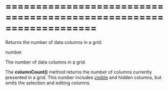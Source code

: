 <!--**
/*-------------------------------------------
    Auto-generated file. Do not modify.
-------------------------------------------

**-->
===================================================================
===================================================================

<!--shortDescription-->
Returns the number of data columns in a grid.
<!--/shortDescription-->

<!--returnType-->number<!--/returnType-->
<!--returnDescription-->
The number of data columns in a grid.
<!--/returnDescription-->

<!--fullDescription-->
The **columnCount()** method returns the number of columns currently presented in a grid. This number includes [visible]({basewidgetpath}/Configuration/columns/#visible) and hidden columns, but omits the selection and editing columns.
<!--/fullDescription-->